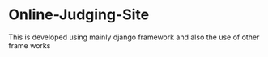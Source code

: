 # Online-Judging-Site
This is developed using mainly django framework and also the use of other frame works
